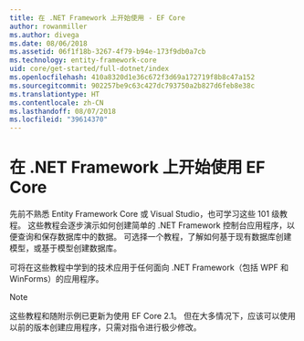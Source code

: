 ```yaml
---
title: 在 .NET Framework 上开始使用 - EF Core
author: rowanmiller
ms.author: divega
ms.date: 08/06/2018
ms.assetid: 06f1f18b-3267-4f79-b94e-173f9db0a7cb
ms.technology: entity-framework-core
uid: core/get-started/full-dotnet/index
ms.openlocfilehash: 410a8320d1e36c672f3d69a172719f8b8c47a152
ms.sourcegitcommit: 902257be9c63c427dc793750a2b827d6feb8e38c
ms.translationtype: HT
ms.contentlocale: zh-CN
ms.lasthandoff: 08/07/2018
ms.locfileid: "39614370"
---
```

# <a name="getting-started-with-ef-core-on-net-framework"></a>在 .NET Framework 上开始使用 EF Core

先前不熟悉 Entity Framework Core 或 Visual Studio，也可学习这些 101 级教程。 这些教程会逐步演示如何创建简单的 .NET Framework 控制台应用程序，以便查询和保存数据库中的数据。 可选择一个教程，了解如何基于现有数据库创建模型，或基于模型创建数据库。

可将在这些教程中学到的技术应用于任何面向 .NET Framework（包括 WPF 和 WinForms）的应用程序。

> [!NOTE]  
> 这些教程和随附示例已更新为使用 EF Core 2.1。 但在大多情况下，应该可以使用以前的版本创建应用程序，只需对指令进行极少修改。
